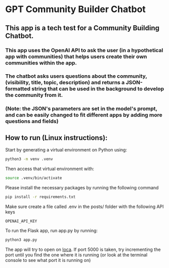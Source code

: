 # GPT Community Builder Chatbot

## This app is a tech test for a Community Building Chatbot.

### This app uses the OpenAI API to ask the user (in a hypothetical app with communities) that helps users create their own communities within the app.

### The chatbot asks users questions about the community, (visibility, title, topic, description) and returns a JSON-formatted string that can be used in the background to develop the community from it.

### (Note: the JSON's parameters are set in the model's prompt, and can be easily changed to fit different apps by adding more questions and fields) 

## How to run (Linux instructions):

Start by generating a virtual environment on Python using:

```bash
python3 -m venv .venv
```

Then access that virtual environment with:

```bash
source .venv/bin/activate
```

Please install the necessary packages by running the following command

```bash
pip install -r requirements.txt
```

Make sure create a file called .env in the posts/ folder with the following API keys 

```.env
OPENAI_API_KEY
```

To run the Flask app, run app.py by running:

```bash
python3 app.py
```

The app will try to open on [loca](http://localhost:5000/). If port 5000 is taken, try incrementing the port until you find the one where it is running (or look at the terminal console to see what port it is running on)


